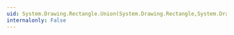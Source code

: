 ```yaml
---
uid: System.Drawing.Rectangle.Union(System.Drawing.Rectangle,System.Drawing.Rectangle)
internalonly: False
---
```

